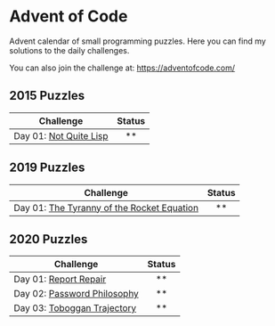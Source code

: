 # Advent of Code

Advent calendar of small programming puzzles. 
Here you can find my solutions to the daily challenges.

You can also join the challenge at: https://adventofcode.com/

## 2015 Puzzles

| Challenge                                                                        | Status |
| -------------------------------------------------------------------------------- | :----: |
| Day 01: [Not Quite Lisp](http://adventofcode.com/2015/day/1) |  \*\*  |

## 2019 Puzzles

| Challenge                                                                        | Status |
| -------------------------------------------------------------------------------- | :----: |
| Day 01: [The Tyranny of the Rocket Equation](http://adventofcode.com/2019/day/1) |  \*\*  |

## 2020 Puzzles

| Challenge                                                                        | Status |
| -------------------------------------------------------------------------------- | :----: |
| Day 01: [Report Repair](http://adventofcode.com/2020/day/1) |  \*\*  |
| Day 02: [Password Philosophy](http://adventofcode.com/2020/day/2) |  \*\*  |
| Day 03: [Toboggan Trajectory](http://adventofcode.com/2020/day/3) |  \*\*  |